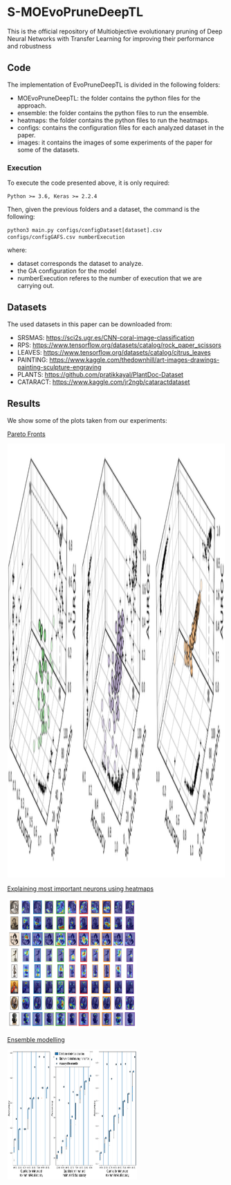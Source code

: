 # S-MOEvoPruneDeepTL

This is the official repository of Multiobjective evolutionary pruning of Deep Neural Networks with Transfer Learning for improving their performance and robustness

## Code

The implementation of EvoPruneDeepTL is divided in the following folders:

   * MOEvoPruneDeepTL: the folder contains the python files for the approach.
   * ensemble: the folder contains the python files to run the ensemble.
   * heatmaps: the folder contains the python files to run the heatmaps.
   * configs: contains the configuration files for each analyzed dataset in the paper.
   * images: it contains the images of some experiments of the paper for some of the datasets.
  
 ### Execution
 
 To execute the code presented above, it is only required:
    
    Python >= 3.6, Keras >= 2.2.4
    
  Then, given the previous folders and a dataset, the command is the following:
  
    python3 main.py configs/configDataset[dataset].csv configs/configGAFS.csv numberExecution
    
   where:
   
   * dataset corresponds the dataset to analyze.
   * the GA configuration for the model
   * numberExecution referes to the number of execution that we are carrying out.
    
 
## Datasets

The used datasets in this paper can be downloaded from:

  * SRSMAS: https://sci2s.ugr.es/CNN-coral-image-classification
  * RPS: https://www.tensorflow.org/datasets/catalog/rock_paper_scissors
  * LEAVES: https://www.tensorflow.org/datasets/catalog/citrus_leaves
  * PAINTING: https://www.kaggle.com/thedownhill/art-images-drawings-painting-sculpture-engraving
  * PLANTS: https://github.com/pratikkayal/PlantDoc-Dataset
  * CATARACT: https://www.kaggle.com/jr2ngb/cataractdataset

## Results

We show some of the plots taken from our experiments:


<ins> Pareto Fronts </ins>

<img src="images/ojos_rps_pinturas.png" width="1000" height="1000">

<ins> Explaining most important neurons using heatmaps </ins>

<img src="images/XAI_pinturas_heatmaps.png" width="300" height="300">

<ins> Ensemble modelling </ins>

<img src="images/ojos_rps_pinturas_ensemble_accuracy-1.png" width="300" height="300">
